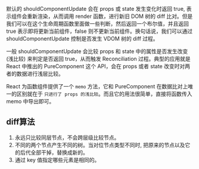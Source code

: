 默认的 shouldComponentUpdate 会在 props 或 state 发生变化时返回 true, 表示组件会重新渲染，从而调用 render 函数，进行新旧 DOM 树的 diff 比对。但是我们可以在这个生命周期函数里面做一些判断，然后返回一个布尔值，并且返回 true 表示即将更新当前组件，false 则不更新当前组件。换句话说，我们可以通过 shouldComponentUpdate 控制是否发生 VDOM 树的 diff 过程。

一般 shouldComponentUpdate 会比较 props 和 state 中的属性是否发生改变 (浅比较) 来判定是否返回 true，从而触发 Reconciliation 过程。典型的应用就是 React 中推出的 PureComponent 这个 API，会在 props 或者 state 改变时对两者的数据进行浅层比较。


React 为函数组件提供了一个 `memo` 方法，它和 PureComponent 在数据比对上唯一的区别就在于 `只进行了 props 的浅比较`。而且它的用法很简单，直接将函数传入 memo 中导出即可。


## diff算法

1.  永远只比较同层节点，不会跨层级比较节点。
2.  不同的两个节点产生不同的树。当对位节点类型不同时, 把原来的节点以及它的后代全部干掉，替换成新的。
3.  通过 key 值指定哪些元素是相同的。






